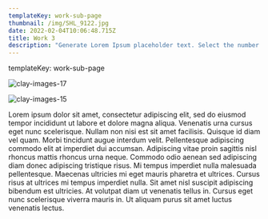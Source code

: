 ```yaml
---
templateKey: work-sub-page
thumbnail: /img/SHL_9122.jpg
date: 2022-02-04T10:06:48.715Z
title: Work 3
description: "Generate Lorem Ipsum placeholder text. Select the number of characters, words, sentences or paragraphs, and hit generate!"
---
```


templateKey: work-sub-page


![clay-images-17](/img/SHL_9122.jpg)

![clay-images-15](/img/SHL_9119.jpg)






          
Lorem ipsum dolor sit amet, consectetur adipiscing elit, sed do eiusmod tempor incididunt ut labore et dolore magna aliqua. Venenatis urna cursus eget nunc scelerisque. Nullam non nisi est sit amet facilisis. Quisque id diam vel quam. Morbi tincidunt augue interdum velit. Pellentesque adipiscing commodo elit at imperdiet dui accumsan. Adipiscing vitae proin sagittis nisl rhoncus mattis rhoncus urna neque. Commodo odio aenean sed adipiscing diam donec adipiscing tristique risus. Mi tempus imperdiet nulla malesuada pellentesque. Maecenas ultricies mi eget mauris pharetra et ultrices. Cursus risus at ultrices mi tempus imperdiet nulla. Sit amet nisl suscipit adipiscing bibendum est ultricies. At volutpat diam ut venenatis tellus in. Cursus eget nunc scelerisque viverra mauris in. Ut aliquam purus sit amet luctus venenatis lectus.